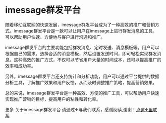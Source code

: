 # imessage群发平台

随着移动互联网的快速发展，imessage群发平台成为了一种高效的推广和营销方式。imessage群发平台是一款可以让用户在imessage上进行群发消息的工具，可以帮助用户快速、方便地与客户进行沟通和推广。

imessage群发平台的主要功能包括群发消息、定时发送、消息模板等。用户可以根据自己的需求，选择合适的消息模板，然后设置发送时间，即可轻松实现群发消息。这种高效的推广方式，不仅可以节省用户大量的时间成本，还可以提高推广的效率和成功率。

另外，imessage群发平台还支持统计和分析功能，用户可以通过平台提供的数据分析工具，了解推广效果和用户反馈，从而及时调整推广策略，提高营销效果。

总的来说，imessage群发平台是一种高效、方便的推广工具，可以帮助用户快速实现推广营销的目标，提高用户的粘性和转化率。

更多 关于imessage群发平台 请通过✈与我们联系，感谢阅读,谢谢！[点这✈里联系](https://www.k02.cc)